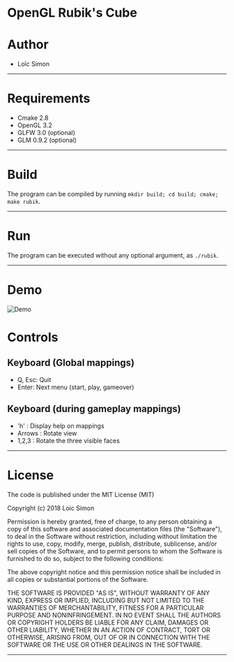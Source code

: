OpenGL Rubik's Cube
===================

# Author
* Loïc Simon

- - - - - - - - - - - - - - - - - - - - - - - - - - - - - - - - - - - - - - - -

# Requirements

* Cmake 2.8
* OpenGL 3.2
* GLFW 3.0 (optional)
* GLM 0.9.2 (optional)

- - - - - - - - - - - - - - - - - - - - - - - - - - - - - - - - - - - - - - - -

# Build

The program can be compiled by running `mkdir build; cd build; cmake; make rubik`.

- - - - - - - - - - - - - - - - - - - - - - - - - - - - - - - - - - - - - - - -

# Run

The program can be executed without any optional argument, as `./rubik`.

- - - - - - - - - - - - - - - - - - - - - - - - - - - - - - - - - - - - - - - -

# Demo

![Demo](./rubik.gif "Demo of the rubik game")


# Controls

## Keyboard (Global mappings)
* Q, Esc: Quit
* Enter: Next menu (start, play, gameover)

## Keyboard (during gameplay mappings)
* 'h'    : Display help on mappings
* Arrows : Rotate view
* 1,2,3  : Rotate the three visible faces


- - - - - - - - - - - - - - - - - - - - - - - - - - - - - - - - - - - - - - - -

# License
The code is published under the MIT License (MIT)

Copyright (c) 2018 Loic Simon

Permission is hereby granted, free of charge, to any person obtaining a copy
of this software and associated documentation files (the "Software"), to deal
in the Software without restriction, including without limitation the rights
to use, copy, modify, merge, publish, distribute, sublicense, and/or sell
copies of the Software, and to permit persons to whom the Software is
furnished to do so, subject to the following conditions:

The above copyright notice and this permission notice shall be included in all
copies or substantial portions of the Software.

THE SOFTWARE IS PROVIDED "AS IS", WITHOUT WARRANTY OF ANY KIND, EXPRESS OR
IMPLIED, INCLUDING BUT NOT LIMITED TO THE WARRANTIES OF MERCHANTABILITY,
FITNESS FOR A PARTICULAR PURPOSE AND NONINFRINGEMENT. IN NO EVENT SHALL THE
AUTHORS OR COPYRIGHT HOLDERS BE LIABLE FOR ANY CLAIM, DAMAGES OR OTHER
LIABILITY, WHETHER IN AN ACTION OF CONTRACT, TORT OR OTHERWISE, ARISING FROM,
OUT OF OR IN CONNECTION WITH THE SOFTWARE OR THE USE OR OTHER DEALINGS IN THE
SOFTWARE.
- - - - - - - - - - - - - - - - - - - - - - - - - - - - - - - - - - - - - - - -

